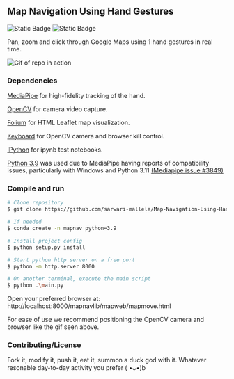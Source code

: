 ## Map Navigation Using Hand Gestures

![Static Badge](https://img.shields.io/badge/version-0.1-orange)
![Static Badge](https://img.shields.io/badge/python-3.9-blue)

Pan, zoom and click through Google Maps using 1 hand gestures in real time.

![Gif of repo in action](./gif.gif)

### Dependencies
[MediaPipe](https://developers.google.com/mediapipe) for high-fidelity tracking of the hand.

[OpenCV](https://opencv.org/) for camera video capture.

[Folium](https://python-visualization.github.io/folium/latest/) for HTML Leaflet map visualization.

[Keyboard](https://github.com/boppreh/keyboard) for OpenCV camera and browser kill control.

[IPython](https://ipython.org/) for ipynb test notebooks.

[Python 3.9](#) was used due to MediaPipe having reports of compatibility issues, particularly with Windows and Python 3.11 [(Mediapipe issue #3849)](https://github.com/google/mediapipe/issues/3849)

### Compile and run

```bash
# Clone repository
$ git clone https://github.com/sarwari-mallela/Map-Navigation-Using-Hand-Gestures

# If needed
$ conda create -n mapnav python=3.9

# Install project config
$ python setup.py install

# Start python http server on a free port
$ python -m http.server 8000

# On another terminal, execute the main script
$ python .\main.py
```

Open your preferred browser at: http://localhost:8000/mapnavlib/mapweb/mapmove.html

For ease of use we recommend positioning the OpenCV camera and browser like the gif seen above.

### Contributing/License

Fork it, modify it, push it, eat it, summon a duck god with it. Whatever resonable day-to-day activity you prefer ( •ᴗ•)b